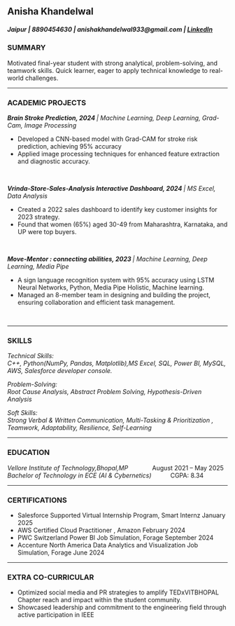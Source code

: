 <H2><b>Anisha Khandelwal</b></H2>
<H5>Jaipur | 8890454630 | anishakhandelwal933@gmail.com | <a href="https://www.linkedin.com/in/anishak03/" target="_blank">LinkedIn</a> </H5>
<h3><b>SUMMARY</b></h3>
Motivated final-year student with strong analytical, problem-solving, and teamwork skills. Quick learner, eager to apply technical knowledge to real-world challenges.
<hr>
<h3> <b> ACADEMIC PROJECTS </b></h3>
<p><i><b>Brain Stroke Prediction,       2024 </b>| Machine Learning, Deep Learning, Grad-Cam, Image Processing </i>
 <ul>
<li>Developed a CNN-based model with Grad-CAM for stroke risk prediction, achieving 95% accuracy
</li>
<li> Applied image processing techniques for enhanced feature extraction and diagnostic accuracy.</li>
 </ul></p>
<br>

<p><i><b>Vrinda-Store-Sales-Analysis Interactive Dashboard,    2024 </b>| MS Excel, Data Analysis                                                                      </i>
 <ul>
<li>Created a 2022 sales dashboard to identify key customer insights for 2023 strategy.
</li>
<li>	Found that women (65%) aged 30-49 from Maharashtra, Karnataka, and UP were top buyers.</li>
 </ul></p>
<br>

<p><i><b>Move-Mentor : connecting abilities,    2023 </b>| Machine Learning, Deep Learning, Media Pipe </i> 
 <ul> 
<li>A sign language recognition system with 95% accuracy using LSTM Neural Networks, Python, Media Pipe Holistic, Machine learning.
</li>
<li>Managed an 8-member team in designing and building the project, ensuring collaboration and efficient task management.</li>
  </ul>
  </p>
  <br>
<hr>
<h3> <b>SKILLS</b></h3>
<p><i> Technical Skills:<br> C++, Python(NumPy, Pandas, Matplotlib),MS Excel, SQL, Power BI, MySQL, AWS, Salesforce developer 
console.</i></p>
<p><i>Problem-Solving:<br> Root Cause Analysis, Abstract Problem Solving, Hypothesis-Driven Analysis</i></p>
<p><i>Soft Skills:<br> Strong Verbal & Written Communication, Multi-Tasking & Prioritization , Teamwork, Adaptability, Resilience, Self-Learning</i></p>
<hr>
<h3><b>EDUCATION </b></h3>
<p><i>Vellore Institute of Technology,Bhopal,MP</i> &nbsp;&nbsp;&nbsp;&nbsp;&nbsp;&nbsp;&nbsp;&nbsp;&nbsp;&nbsp;&nbsp;&nbsp; 
    August  2021 – May 2025<br>
<i>Bachelor of Technology in ECE (AI & Cybernetics)</i> &nbsp;&nbsp;&nbsp;&nbsp;&nbsp;&nbsp;&nbsp;&nbsp;&nbsp; CGPA: 8.34</p>

<hr>
<h3><b>CERTIFICATIONS</b></h3><p>
<ul>
<li>Salesforce Supported Virtual Internship Program, Smart Internz January 2025</li>
<li>AWS Certified Cloud Practitioner , Amazon February 2024</li>
<li>PWC Switzerland Power BI Job Simulation, Forage September 2024</li>
<li>Accenture North America Data Analytics and Visualization Job Simulation, Forage June 2024</li></ul> </p>
<hr>
<h3><b>EXTRA CO-CURRICULAR </b></h3>
<ul>
<li>Optimized social media and PR strategies to amplify TEDxVITBHOPAL Chapter reach and impact within the student 
community.</li>
<li>Showcased leadership and commitment to the engineering field through active participation in IEEE</li>
</ul>
